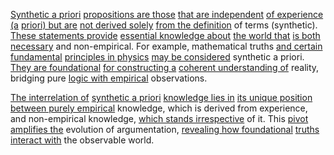 
[Synthetic a priori](2/1/1/1/3/1/_Natural-Synthetic) [propositions are those](2/2/3/1/1/.Inference%20Types) [that are independent](1/1/3/3/2/2/_Dependent-Independent) [of experience (a](1/1/3/2/2/1/3/3/.Experience-based) [priori) but are](1/_Synthetic%20a%20Priori) [not derived solely](1/1/3/2/1/.Derivation) [from the definition](1/1/3/2/1/.Derivation) of terms (synthetic). [These statements provide](3/3/1/3/3/2/3/.Limitations%20of%20Reason) [essential knowledge about](2/2/3/_How%20to%20Know) [the world that](3/.Culture) [is both necessary](3/1/3/3/2/2/1/3/.Necessity) and non-empirical. For example, mathematical truths [and certain fundamental](1/1/3/1/1/1/1/3/.Fundamental) [principles in physics](2/3/2/3/1/2/.Physics) [may be considered](3/2/3/1/3/3/1/_Representation-Negotiation) synthetic a priori. [They are foundational](2/1/1/3/2/1/1/.Foundations) [for constructing a](3/1/1/1/1/1/1/2/_Constructing-Mending-Shaping) [coherent understanding of](2/1/3/3/2/2/.Understanding) reality, bridging pure [logic with empirical](3/3/1/3/1/1/1/.Empirical%20Data) observations.

[The interrelation of](1/1/3/1/2/3/3/.Interconnectedness) [synthetic a priori](2/1/1/1/3/1/_Natural-Synthetic) [knowledge lies in](2/2/3/3/3/2/.Knowledge) [its unique position](3/3/2/3/1/1/2/.Second%20Position) [between purely empirical](3/3/1/3/1/1/1/.Empirical%20Data) knowledge, which is derived from experience, and non-empirical knowledge, [which stands irrespective](3/2/3/3/3/2/2/_Decision-Consequence) of it. This [pivot amplifies the](1/2/1/3/2/3/_Magnify-Reduce) evolution of argumentation, [revealing how foundational](2/1/1/3/2/1/1/.Foundations) [truths interact with](3/2/2/1/1/2/1/3/2/_Truth-Process) the observable world.